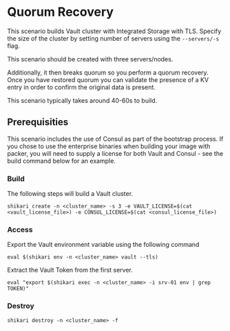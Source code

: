 # Quorum Recovery

This scenario builds Vault cluster with Integrated Storage with TLS. Specify the size of the cluster by setting number of servers using the `--servers/-s` flag.

This scenario should be created with three servers/nodes.

Additionally, it then breaks quorum so you perform a quorum recovery. Once you have restored quorum you can validate the presence of a KV entry in order to confirm the original data is present.

This scenario typically takes around 40-60s to build.

## Prerequisities

This scenario includes the use of Consul as part of the bootstrap process. If you chose to use the enterprise binaries when building your image with packer, you will 
need to supply a license for both Vault and Consul - see the build command below for an example.

### Build

The following steps will build a Vault cluster.

```
shikari create -n <cluster_name> -s 3 -e VAULT_LICENSE=$(cat <vault_license_file>) -e CONSUL_LICENSE=$(cat <consul_license_file>)
```

### Access

Export the Vault environment variable using the following command

```
eval $(shikari env -n <cluster_name> vault --tls)
```

Extract the Vault Token from the first server.

```
eval "export $(shikari exec -n <cluster_name> -i srv-01 env | grep TOKEN)"
```

### Destroy

```
shikari destroy -n <cluster_name> -f
```